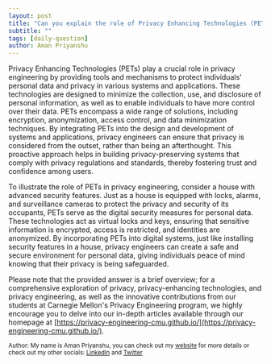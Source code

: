 ```yaml
---
layout: post
title: "Can you explain the role of Privacy Enhancing Technologies (PETs) in privacy engineering?"
subtitle: ""
tags: [daily-question]
author: Aman Priyanshu
---
```


Privacy Enhancing Technologies (PETs) play a crucial role in privacy engineering by providing tools and mechanisms to protect individuals' personal data and privacy in various systems and applications. These technologies are designed to minimize the collection, use, and disclosure of personal information, as well as to enable individuals to have more control over their data. PETs encompass a wide range of solutions, including encryption, anonymization, access control, and data minimization techniques. By integrating PETs into the design and development of systems and applications, privacy engineers can ensure that privacy is considered from the outset, rather than being an afterthought. This proactive approach helps in building privacy-preserving systems that comply with privacy regulations and standards, thereby fostering trust and confidence among users.

To illustrate the role of PETs in privacy engineering, consider a house with advanced security features. Just as a house is equipped with locks, alarms, and surveillance cameras to protect the privacy and security of its occupants, PETs serve as the digital security measures for personal data. These technologies act as virtual locks and keys, ensuring that sensitive information is encrypted, access is restricted, and identities are anonymized. By incorporating PETs into digital systems, just like installing security features in a house, privacy engineers can create a safe and secure environment for personal data, giving individuals peace of mind knowing that their privacy is being safeguarded.

Please note that the provided answer is a brief overview; for a comprehensive exploration of privacy, privacy-enhancing technologies, and privacy engineering, as well as the innovative contributions from our students at Carnegie Mellon's Privacy Engineering program, we highly encourage you to delve into our in-depth articles available through our homepage at [https://privacy-engineering-cmu.github.io/](https://privacy-engineering-cmu.github.io/).

<small>Author: My name is Aman Priyanshu, you can check out my [website](https://amanpriyanshu.github.io/) for more details or check out my other socials: [LinkedIn](https://www.linkedin.com/in/aman-priyanshu/) and [Twitter](https://twitter.com/AmanPriyanshu6)</small>
